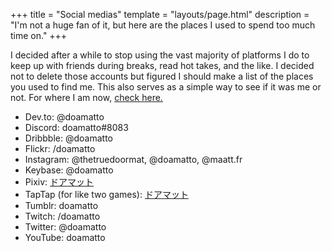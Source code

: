 +++
title = "Social medias"
template = "layouts/page.html"
description = "I'm not a huge fan of it, but here are the places I used to spend too much time on."
+++

I decided after a while to stop using the vast majority of platforms I do to keep up with friends during breaks, read hot takes, and the like. I decided not to delete those accounts but figured I should make a list of the places you used to find me. This also serves as a simple way to see if it was me or not. For where I am now, [check here.](/contact)

- Dev.to: @doamatto
- Discord: doamatto#8083
- Dribbble: @doamatto
- Flickr: /doamatto
- Instagram: @thetruedoormat, @doamatto, @maatt.fr
- Keybase: @doamatto
- Pixiv: [ドアマット](https://www.pixiv.net/en/users/70007059)
- TapTap (for like two games): [ドアマット](https://www.taptap.io/user/375462982)
- Tumblr: doamatto
- Twitch: /doamatto
- Twitter: @doamatto
- YouTube: doamatto
